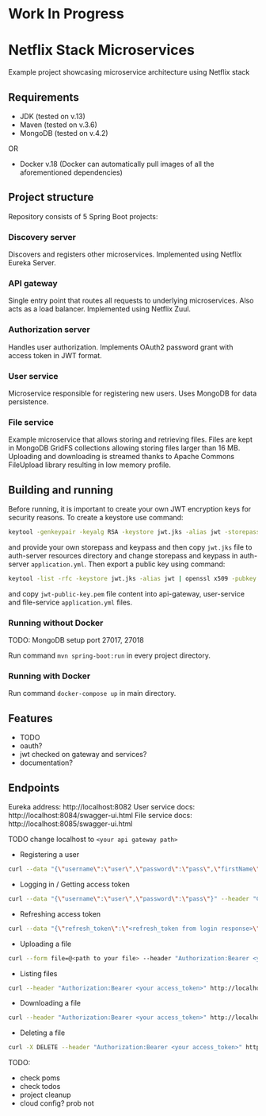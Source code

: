 # Work In Progress
# Netflix Stack Microservices
Example project showcasing microservice architecture using Netflix stack

## Requirements
- JDK (tested on v.13)
- Maven (tested on v.3.6)
- MongoDB (tested on v.4.2)

OR
- Docker v.18 (Docker can automatically pull images of all the aforementioned dependencies)

## Project structure
Repository consists of 5 Spring Boot projects:
### Discovery server
Discovers and registers other microservices. Implemented using Netflix Eureka Server.
### API gateway
Single entry point that routes all requests to underlying microservices. Also acts as a load balancer. Implemented using Netflix Zuul.
### Authorization server
Handles user authorization. Implements OAuth2 password grant with access token in JWT format.
### User service
Microservice responsible for registering new users. Uses MongoDB for data persistence.
### File service
Example microservice that allows storing and retrieving files. Files are kept in MongoDB GridFS collections allowing storing files larger than 16 MB. Uploading and downloading is streamed thanks to Apache Commons FileUpload library resulting in low memory profile.

## Building and running
Before running, it is important to create your own JWT encryption keys for security reasons.
To create a keystore use command:
```sh
keytool -genkeypair -keyalg RSA -keystore jwt.jks -alias jwt -storepass mypass -keypass mypass
```
and provide your own storepass and keypass and then copy `jwt.jks` file to auth-server resources directory and change storepass and keypass in auth-server `application.yml`.
Then export a public key using command:
```sh
keytool -list -rfc -keystore jwt.jks -alias jwt | openssl x509 -pubkey -noout > jwt-public-key.pem
```
and copy `jwt-public-key.pem` file content into api-gateway, user-service and file-service `application.yml` files.
### Running without Docker
TODO: MongoDB setup port 27017, 27018

Run command `mvn spring-boot:run` in every project directory.
### Running with Docker
Run command `docker-compose up` in main directory.

## Features
- TODO
- oauth?
- jwt checked on gateway and services?
- documentation?

## Endpoints
Eureka address: http://localhost:8082
User service docs: http://localhost:8084/swagger-ui.html
File service docs: http://localhost:8085/swagger-ui.html

TODO change localhost to `<your api gateway path>`
- Registering a user
```sh
curl --data "{\"username\":\"user\",\"password\":\"pass\",\"firstName\":\"First\",\"lastName\":\"Last\"}" --header "Content-Type:application/json" http://localhost:8081/api/v1/users/register
```
- Logging in / Getting access token
```sh
curl --data "{\"username\":\"user\",\"password\":\"pass\"}" --header "Content-Type:application/json" http://localhost:8081/api/v1/login
```
- Refreshing access token
```sh
curl --data "{\"refresh_token\":\"<refresh_token from login response>\"}" --header "Content-Type:application/json" http://localhost:8081/api/v1/refresh-token
```
- Uploading a file
```sh
curl --form file=@<path to your file> --header "Authorization:Bearer <your access_token>" http://localhost:8081/zuul/api/v1/files
```
- Listing files
```sh
curl --header "Authorization:Bearer <your access_token>" http://localhost:8081/api/v1/files
```
- Downloading a file
```sh
curl --header "Authorization:Bearer <your access_token>" http://localhost:8081/api/v1/files/<file id> --output <file name>
```
- Deleting a file
```sh
curl -X DELETE --header "Authorization:Bearer <your access_token>" http://localhost:8081/api/v1/files/<file id>
```

TODO:
- check poms
- check todos
- project cleanup
- cloud config? prob not